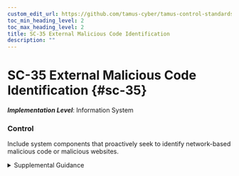 ```yaml
---
custom_edit_url: https://github.com/tamus-cyber/tamus-control-standards/tree/main/content/tamus.edu/TAMUS_profile.xml
toc_min_heading_level: 2
toc_max_heading_level: 2
title: SC-35 External Malicious Code Identification
description: ""
---
```


# SC-35 External Malicious Code Identification {#sc-35}

_**Implementation Level**_: Information System

### Control

Include system components that proactively seek to identify network-based malicious code or malicious websites.


<details><summary>Supplemental Guidance</summary>External malicious code identification differs from decoys in [SC-26](/catalog/sc/sc-26#sc-26) in that the components actively probe networks, including the Internet, in search of malicious code contained on external websites. Like decoys, the use of external malicious code identification techniques requires some supporting isolation measures to ensure that any malicious code discovered during the search and subsequently executed does not infect organizational systems. Virtualization is a common technique for achieving such isolation.</details>
